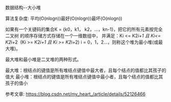 数据结构--大小堆

算法复杂度:
平均(O(nlogn))最好(O(nlogn))最坏(O(nlogn))

如果有一个关键码的集合K = {k0，k1， k2，…，kn-1}，把它的所有元素按完全二叉树 的顺序存储方式存储在一个一维数组中，
并满足：Ki <= K2*i+1 且 Ki<= K2*i+2  (Ki >= K2*i+1 且 Ki >= K2*i+2) i = 0，1，2…，则称这个堆为最小堆(或最大堆)。

最大堆和最小堆是二叉堆的两种形式。

最大堆：根结点的键值是所有堆结点键值中最大者，且每个结点的值都比其孩子的值大
最小堆：根结点的键值是所有堆结点键值中最小者，且每个结点的值都比其孩子的值小




参考文章:
https://blog.csdn.net/my_heart_/article/details/52126466